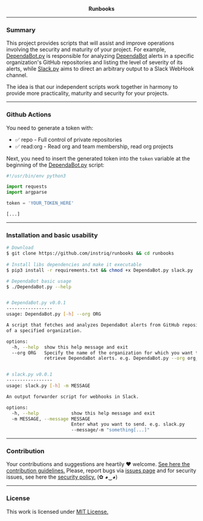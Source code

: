 <p align="center">
  <p align="center"><b>Runbooks</b></p>

---
### Summary
This project provides scripts that will assist and improve operations involving the security and maturity of your project. For example, [DependaBot.py](https://github.com/instriq/runbooks/blob/main/DependaBot.py) is responsible for analyzing [DependaBot](https://github.com/dependabot) alerts in a specific organization's GitHub repositories and listing the level of severity of its alerts, while [Slack.py](https://github.com/instriq/runbooks/blob/main/slack.py) aims to direct an arbitrary output to a Slack WebHook channel.

The idea is that our independent scripts work together in harmony to provide more practicality, maturity and security for your projects.

---
### Github Actions
You need to generate a token with:
- ✅ repo - Full control of private repositories
- ✅ read:org - Read org and team membership, read org projects
  
Next, you need to insert the generated token into the `token` variable at the beginning of the [DependaBot.py](https://github.com/instriq/runbooks/blob/main/DependaBot.py) script:

```python
#!/usr/bin/env python3

import requests
import argparse

token = 'YOUR_TOKEN_HERE'

[...]
```
---
### Installation and basic usability

```bash
# Download
$ git clone https://github.com/instriq/runbooks && cd runbooks
    
# Install libs dependencies and make it executable
$ pip3 install -r requirements.txt && chmod +x DependaBot.py slack.py

# DependaBot basic usage
$ ./DependaBot.py --help


# DependaBot.py v0.0.1
-----------------
usage: DependaBot.py [-h] --org ORG

A script that fetches and analyzes DependaBot alerts from GitHub repositories
of a specified organization.

options:
  -h, --help  show this help message and exit
  --org ORG   Specify the name of the organization for which you want to
              retrieve DependaBot alerts. e.g. DependaBot.py --org org_name 


# slack.py v0.0.1
-----------------
usage: slack.py [-h] -m MESSAGE

An output forwarder script for webhooks in Slack.

options:
  -h, --help            show this help message and exit
  -m MESSAGE, --message MESSAGE
                        Enter what you want to send. e.g. slack.py
                        --message/-m "something[...]"
```
---
### Contribution

Your contributions and suggestions are heartily ♥ welcome. [See here the contribution guidelines.](/.github/CONTRIBUTING.md) Please, report bugs via [issues page](https://github.com/instriq/security-gate/issues) and for security issues, see here the [security policy.](/SECURITY.md) (✿ ◕‿◕)

---
### License

This work is licensed under [MIT License.](/LICENSE.md)